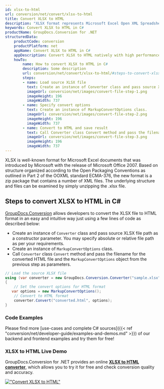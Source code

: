```yaml
---
id: xlsx-to-html
url: conversion/net/convert/xlsx-to-html
title: Convert XLSX to HTML
description: "XLSX format represents Microsoft Excel Open XML Spreadsheet with .xlsx extension. Learn how to convert XLSX to HTML file programmatically in C# language using GroupDocs.Conversion for .NET library."
keywords: Convert XLSX to HTML in C#
productName: GroupDocs.Conversion for .NET
structuredData:
    productCode: conversion
    productPlatform: net
    appName: Convert XLSX to HTML in C#
    appDescription: Convert XLSX to HTML natively with high performance using C# language and server side GroupDocs.Conversion for .NET APIs, without the use of any software like Microsoft or Open Office.
    howTo:
        name: How to convert XLSX to HTML in C# 
        description: Some description
        url: conversion/net/convert/xlsx-to-html/#steps-to-convert-xlsx-to-html-in-c
        steps:
        - name: Load source XLSX file 
          text: Create an instance of Converter class and pass source XLSX file path as a constructor parameter. You may specify absolute or relative file path as per your requirements. 
          imageUrl: conversion/net/images/convert-file-step-1.png
          imageHeight: 196
          imageWidth: 737
        - name: Specify convert options 
          text: Create an instance of MarkupConvertOptions class.
          imageUrl: conversion/net/images/convert-file-step-2.png
          imageHeight: 196
          imageWidth: 737
        - name: Convert to HTML and save result 
          text: Call Converter class Convert method and pass the filename for the converted HTML file and the MarkupConvertOptions object from the previous step as parameters.
          imageUrl: conversion/net/images/convert-file-step-3.png
          imageHeight: 196
          imageWidth: 737
---
```


XLSX is well-known format for Microsoft Excel documents that was introduced by Microsoft with the release of Microsoft Office 2007. Based on structure organized according to the Open Packaging Conventions as outlined in Part 2 of the OOXML standard ECMA-376, the new format is a zip package that contains a number of XML files. The underlying structure and files can be examined by simply unzipping the .xlsx file.

## Steps to convert XLSX to HTML in C#

[GroupDocs.Conversion](https://products.groupdocs.com/conversion/net) allows developers to convert the XLSX file to HTML format in an easy and intuitive way just using a few lines of code as described below:

* Create an instance of `Converter` class and pass source XLSX file path as a constructor parameter. You may specify absolute or relative file path as per your requirements. 
* Create an instance of `MarkupConvertOptions` class.
* Call `Converter` class `Convert` method and pass the filename for the converted HTML file and the `MarkupConvertOptions` object from the previous step as parameters.

```csharp
// Load the source XLSX file
using (var converter = new GroupDocs.Conversion.Converter("sample.xlsx"))
{
    // Set the convert options for HTML format
   var options = new MarkupConvertOptions();
    // Convert to HTML format
    converter.Convert("converted.html", options);
}
```

### Code Examples

Please find more [use-cases and complete C# sources]({{< ref "conversion/net/developer-guide/examples-and-demos.md" >}}) of our backend and frontend examples and try them for free!

### XLSX to HTML Live Demo

GroupDocs.Conversion for .NET provides an online [**XLSX to HTML converter**](https://products.groupdocs.app/conversion/xlsx-to-html), which allows you to try it for free and check conversion quality and accuracy.

[!["Convert XLSX to HTML"](conversion/net/images/convert-to-html/convert-xlsx-to-html.png)](https://products.groupdocs.app/conversion/xlsx-to-html)